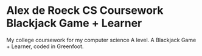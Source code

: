 # Alex de Roeck  CS Coursework  Blackjack Game + Learner
My college coursework for my computer science A level. A Blackjack Game + Learner, coded in Greenfoot.
